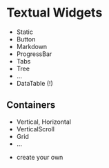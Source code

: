 # Textual Widgets

- Static
- Button
- Markdown
- ProgressBar
- Tabs
- Tree
- ...
- DataTable (!)

## Containers

- Vertical, Horizontal
- VerticalScroll
- Grid
- ...

+ create your own

